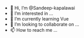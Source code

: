 - 👋 Hi, I’m @Sandeep-kapalawai
- 👀 I’m interested in ...
- 🌱 I’m currently learning Vue
- 💞️ I’m looking to collaborate on ...
- 📫 How to reach me ...

<!---
Sandeep-kapalawai/Sandeep-kapalawai is a ✨ special ✨ repository because its `README.md` (this file) appears on your GitHub profile.
You can click the Preview link to take a look at your changes.
--->
